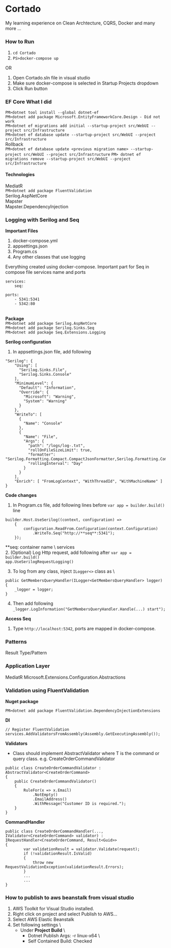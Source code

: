 # Cortado

My learning experience on Clean Archtecture, CQRS, Docker and many more ...

### How to Run

1. `cd Cortado`
2. `PS>docker-compose up`

OR

1. Open Cortado.sln file in visual studio
2. Make sure docker-compose is selected in Startup Projects dropdown
3. Click Run button

### EF Core What I did

`PM>dotnet tool install --global dotnet-ef` \
`PM>dotnet add package Microsoft.EntityFrameworkCore.Design - Did not work` \
`PM>dotnet ef migrations add initial --startup-project src/WebUI --project src/Infrastructure` \
`PM>dotnet ef database update --startup-project src/WebUI --project src/Infrastructure` \
Rollback \
`PM>dotnet ef database update <previous migration name> --startup-project src/WebUI --project src/Infrastructure`
`PM> dotnet ef migrations remove --startup-project src/WebUI --project src/Infrastructure`

#### Technologies

MediatR \
`PM>dotnet add package FluentValidation` \
Serilog.AspNetCore \
Mapster \
Mapster.DependencyInjection

### Logging with Serilog and Seq

**Important Files**

1. docker-compose.yml
2. appsettings.json
3. Program.cs
4. Any other classes that use logging

Everything created using docker-compose. Important part for Seq in compose file services name and ports

```
services:
    seq:
```

```
ports:
    - 5341:5341
    - 5342:80
```

\
**Package** \
`PM>dotnet add package Serilog.AspNetCore` \
`PM>dotnet add package Serilog.Sinks.Seq` \
`PM>dotnet add package Seq.Extensions.Logging`

**Serilog configuration**

1. In appsettings.json file, add following

```
"Serilog": {
    "Using": [
      "Serilog.Sinks.File",
      "Serilog.Sinks.Console"
    ],
    "MinimumLevel": {
      "Default": "Information",
      "Override": {
        "Microsoft": "Warning",
        "System": "Warning"
      }
    },
    "WriteTo": [
      {
        "Name": "Console"
      },
      {
        "Name": "File",
        "Args": {
          "path": "/logs/log-.txt",
          "rollOnFileSizeLimit": true,
          "formatter": "Serilog.Formatting.Compact.CompactJsonFormatter,Serilog.Formatting.Compact",
          "rollingInterval": "Day"
        }
      }
    ],
    "Enrich": [ "FromLogContext", "WithThreadId", "WithMachineName" ]
}
```

**Code changes**

1. In Program.cs file, add following lines before `var app = builder.build()` line

```
builder.Host.UseSerilog((context, configuration) =>
    {
        configuration.ReadFrom.Configuration(context.Configuration)
            .WriteTo.Seq("http://**seq**:5341");
    });
```

\*\*seq: container name \ services \
2. (Optional) Log Http request, add following after `var app = builder.build()` \
`app.UseSerilogRequestLogging()`

3. To log from any class, inject `ILogger<>` class as \

```
public GetMembersQueryHandler(ILogger<GetMembersQueryHandler> logger)
{
    _logger = logger;
}
```

4. Then add following \
   `_logger.LogInformation("GetMembersQueryHandler.Handle(...) start");`

**Access Seq**

1. Type `http://localhost:5342`, ports are mapped in docker-compose.


### Patterns
Result Type/Pattern


### Application Layer
MediatR
Microsoft.Extensions.Configuration.Abstractions



### Validation using FluentValidation
**Nuget package**

`PM>dotnet add package FluentValidation.DependencyInjectionExtensions`

**DI** 
```
// Register FluentValidation
services.AddValidatorsFromAssembly(Assembly.GetExecutingAssembly());
```

**Validators**
- Class should implement AbstractValidator<T> where T is the command or query class. e.g. CreateOrderCommandValidator
```
public class CreateOrderCommandValidator : AbstractValidator<CreateOrderCommand>
{
    public CreateOrderCommandValidator()
    {
        RuleFor(x => x.Email)
            .NotEmpty()
            .EmailAddress()
            .WithMessage("Customer ID is required.");
    }
}
```

**CommandHandler**
```
public class CreateOrderCommandHandler(..., IValidator<CreateOrderCommand> validator) : IRequestHandler<CreateOrderCommand, Result<Guid>>
{
        var validationResult = validator.Validate(request);
        if (!validationResult.IsValid)
        {
            throw new RequestValidationException(validationResult.Errors);
        }
        ...
        ...
}
```

### How to publish to aws beanstalk from visual studio
1. AWS Toolkit for Visual Studio installed.
2. Right click on project and select Publish to AWS...
3. Select AWS Elastic Beanstalk        
4. Set following settings \
    - Under **Project Build** \
      - Dotnet Publish Args: -r linux-x64 \
      - Self Contained Build: Checked
